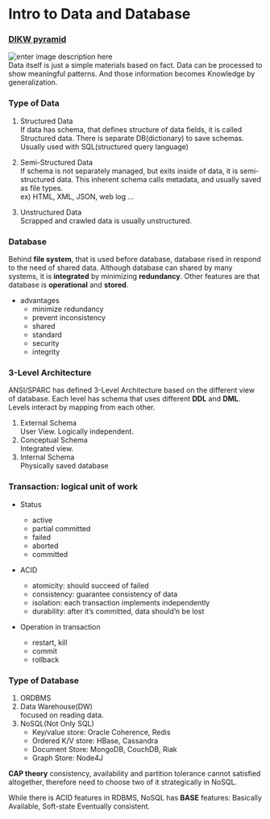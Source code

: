 <h1 id="intro-to-data-and-database">Intro to Data and Database</h1>
<h3 id="dikw-pyramid"><a href="https://en.wikipedia.org/wiki/DIKW_pyramid">DIKW pyramid</a></h3>
<p><img src="https://upload.wikimedia.org/wikipedia/commons/thumb/0/06/DIKW_Pyramid.svg/330px-DIKW_Pyramid.svg.png" alt="enter image description here"><br>
Data itself is just a simple materials based on fact. Data can be processed to show meaningful patterns. And those information becomes Knowledge by generalization.</p>
<h3 id="type-of-data">Type of Data</h3>
<ol>
<li>
<p>Structured Data<br>
If data has schema, that defines structure of data fields, it is called Structured data. There is separate DB(dictionary) to save schemas.<br>
Usually used with SQL(structured query language)</p>
</li>
<li>
<p>Semi-Structured Data<br>
If schema is not separately managed, but exits inside of data, it is semi-structured data. This inherent schema calls metadata, and usually saved as file types.<br>
ex) HTML, XML, JSON, web log …</p>
</li>
<li>
<p>Unstructured Data<br>
Scrapped and crawled data is usually unstructured.</p>
</li>
</ol>
<h3 id="database">Database</h3>
<p>Behind <strong>file system</strong>, that is used before database, database rised in respond to the need of shared data. Although database can shared by many systems, it is <strong>integrated</strong> by minimizing <strong>redundancy</strong>. Other features are that database is <strong>operational</strong> and <strong>stored</strong>.</p>
<ul>
<li>advantages
<ul>
<li>minimize redundancy</li>
<li>prevent inconsistency</li>
<li>shared</li>
<li>standard</li>
<li>security</li>
<li>integrity</li>
</ul>
</li>
</ul>
<h3 id="level-architecture">3-Level Architecture</h3>
<p>ANSI/SPARC has defined 3-Level Architecture based on the different view of database. Each level has schema that uses different <strong>DDL</strong> and <strong>DML</strong>.<br>
Levels interact by mapping from each other.</p>
<ol>
<li>External Schema<br>
User View. Logically independent.</li>
<li>Conceptual Schema<br>
Integrated view.</li>
<li>Internal Schema<br>
Physically saved database</li>
</ol>
<h3 id="transaction-logical-unit-of-work">Transaction: logical unit of work</h3>
<ul>
<li>
<p>Status</p>
<ul>
<li>active</li>
<li>partial committed</li>
<li>failed</li>
<li>aborted</li>
<li>committed</li>
</ul>
</li>
<li>
<p>ACID</p>
<ul>
<li>atomicity: should succeed of failed</li>
<li>consistency: guarantee consistency of data</li>
<li>isolation: each transaction implements independently</li>
<li>durability: after it’s committed, data should’n be lost</li>
</ul>
</li>
<li>
<p>Operation in transaction</p>
<ul>
<li>restart, kill</li>
<li>commit</li>
<li>rollback</li>
</ul>
</li>
</ul>
<h3 id="type-of-database">Type of Database</h3>
<ol>
<li>ORDBMS</li>
<li>Data Warehouse(DW)<br>
focused on reading data.</li>
<li>NoSQL(Not Only SQL)
<ul>
<li>Key/value store: Oracle Coherence, Redis</li>
<li>Ordered K/V store: HBase, Cassandra</li>
<li>Document Store: MongoDB, CouchDB, Riak</li>
<li>Graph Store: Node4J</li>
</ul>
</li>
</ol>
<p><strong>CAP theory</strong> consistency, availability and partition tolerance cannot satisfied altogether, therefore need to choose two of it strategically in NoSQL.</p>
<p>While there is ACID features in RDBMS, NoSQL has <strong>BASE</strong> features: Basically Available, Soft-state Eventually consistent.</p>

